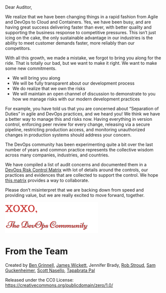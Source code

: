 Dear Auditor,

We realize that we have been changing things in a rapid fashion from Agile and DevOps to Cloud and Containers. Yes, we have been busy, and are having great success delivering faster than ever, with better quality and supporting the business response to competitive pressures.  This isn’t just icing on the cake, the only sustainable advantage in our industries is the ability to meet customer demands faster, more reliably than our competitors.

With all this growth, we made a mistake, we forgot to bring you along for the ride. That is totally our bad, but we want to make it right. We want to make some new commitments.

* We will bring you along
* We will be fully transparent about our development process
* We do realize that we own the risks
* We will maintain an open channel of discussion to demonstrate to you how we manage risks with our modern development practices

For example, you have told us that you are concerned about “Separation of Duties” in agile and DevOps practices, and we heard you! We think we have a better way to manage this and risks now. Having everything in version control, enforcing peer review for every change, releasing via a secure pipeline, restricting production access, and monitoring unauthorized changes in production systems should address your concern.

The DevOps community has been experimenting quite a bit over the last number of years and common practice represents the collective wisdom across many companies, industries, and countries.

We have compiled a list of audit concerns and documented them in a [DevOps Risk Control Matrix](https://docs.google.com/document/d/e/2PACX-1vSt_-UG47Y4RXHImzZ38IYaZ_2IWFbXA4HTXm17SL39xsL3N6c4JChYzpj52wc4QVuj4VgQkZnIoKxB/pub) with lot of details around the controls, our practices and evidences that are collected to support the control. We hope [this matrix](https://docs.google.com/document/d/e/2PACX-1vSt_-UG47Y4RXHImzZ38IYaZ_2IWFbXA4HTXm17SL39xsL3N6c4JChYzpj52wc4QVuj4VgQkZnIoKxB/pub) provides a way to collaborate.

Please don’t misinterpret that we are backing down from speed and providing value, but we are really excited to move forward, together.

![XOXO, The DevOps Community](/images/signoff-the-devops-community.png)

# From the Team

Created by [Ben Grinnell](https://github.com/Bengrinnell), [James Wickett](https://github.com/wickett), Jennifer Brady, [Rob Stroud](https://github.com/RobertEStroud), [Sam Guckenheimer](https://github.com/SamGuckenheimer), [Scott Nasello](https://github.com/scottnasello), [Tapabrata Pal](https://github.com/tabladrum)

Released under the CC0 License: https://creativecommons.org/publicdomain/zero/1.0/
